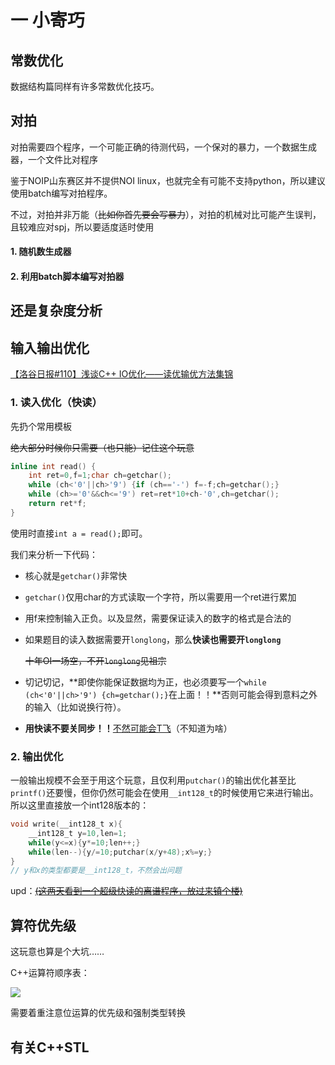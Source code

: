 # 一 小寄巧

## 常数优化

数据结构篇同样有许多常数优化技巧。

## 对拍

对拍需要四个程序，一个可能正确的待测代码，一个保对的暴力，一个数据生成器，一个文件比对程序

鉴于NOIP山东赛区并不提供NOI linux，也就完全有可能不支持python，所以建议使用batch编写对拍程序。

不过，对拍并非万能（~~比如你首先要会写暴力~~），对拍的机械对比可能产生误判，且较难应对spj，所以要适度适时使用

#### 1. 随机数生成器

#### 2. 利用batch脚本编写对拍器


## 还是复杂度分析



## 输入输出优化

[【洛谷日报#110】浅谈C++ IO优化——读优输优方法集锦 ](https://zhuanlan.zhihu.com/p/55304700)

### 1. 读入优化（快读）

先扔个常用模板

~~绝大部分时候你只需要（也只能）记住这个玩意~~

```C++
inline int read() {
    int ret=0,f=1;char ch=getchar();
    while (ch<'0'||ch>'9') {if (ch=='-') f=-f;ch=getchar();}
    while (ch>='0'&&ch<='9') ret=ret*10+ch-'0',ch=getchar();
    return ret*f;
}
```

使用时直接`int a = read();`即可。

我们来分析一下代码：

- 核心就是`getchar()`非常快

- `getchar()`仅用char的方式读取一个字符，所以需要用一个ret进行累加

- 用f来控制输入正负。以及显然，需要保证读入的数字的格式是合法的

- 如果题目的读入数据需要开`longlong`，那么**快读也需要开`longlong`**

  ~~十年OI一场空，不开`longlong`见祖宗~~
  
- 切记切记，**即使你能保证数据均为正，也必须要写一个`while (ch<'0'||ch>'9') {ch=getchar();}`在上面！！**否则可能会得到意料之外的输入（比如说换行符）。

- **用快读不要关同步！！**[不然可能会T飞](https://www.luogu.com.cn/record/88253964)（不知道为啥）

### 2. 输出优化

一般输出规模不会至于用这个玩意，且仅利用`putchar()`的输出优化甚至比`printf()`还要慢，但你仍然可能会在使用`__int128_t`的时候使用它来进行输出。所以这里直接放一个int128版本的：

```C++
void write(__int128_t x){
    __int128_t y=10,len=1;
    while(y<=x){y*=10;len++;}
    while(len--){y/=10;putchar(x/y+48);x%=y;}
}
// y和x的类型都要是__int128_t，不然会出问题
```


upd：[~~(这两天看到一个超级快读的离谱程序，放过来镇个楼)~~](https://www.luogu.com.cn/paste/ilt13pl4)



## 算符优先级

这玩意也算是个大坑……

C++运算符顺序表：

![](https://img-blog.csdnimg.cn/9e6d8a9983e5430081e74994eddeafe3.png#pic_center)

需要着重注意位运算的优先级和强制类型转换


## 有关C++STL